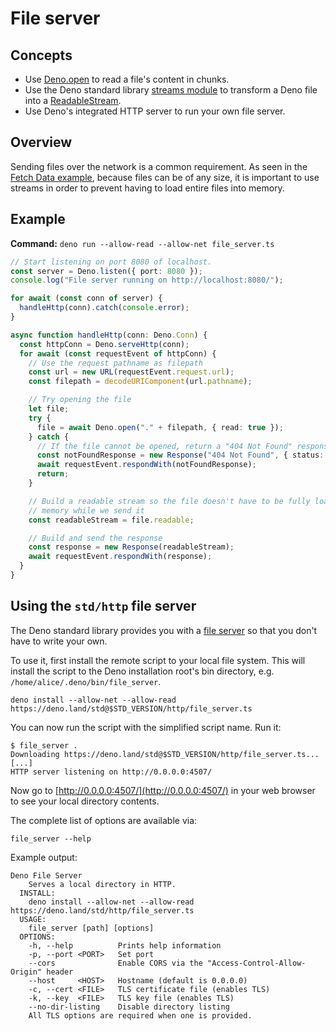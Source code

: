 # File server

## Concepts

- Use [Deno.open](https://doc.deno.land/deno/stable/~/Deno.open) to read a
  file's content in chunks.
- Use the Deno standard library
  [streams module](https://deno.land/std@$STD_VERSION/streams/) to transform a
  Deno file into a
  [ReadableStream](https://developer.mozilla.org/en-US/docs/Web/API/ReadableStream).
- Use Deno's integrated HTTP server to run your own file server.

## Overview

Sending files over the network is a common requirement. As seen in the
[Fetch Data example](./fetch_data), because files can be of any size, it is
important to use streams in order to prevent having to load entire files into
memory.

## Example

**Command:** `deno run --allow-read --allow-net file_server.ts`

```ts
// Start listening on port 8080 of localhost.
const server = Deno.listen({ port: 8080 });
console.log("File server running on http://localhost:8080/");

for await (const conn of server) {
  handleHttp(conn).catch(console.error);
}

async function handleHttp(conn: Deno.Conn) {
  const httpConn = Deno.serveHttp(conn);
  for await (const requestEvent of httpConn) {
    // Use the request pathname as filepath
    const url = new URL(requestEvent.request.url);
    const filepath = decodeURIComponent(url.pathname);

    // Try opening the file
    let file;
    try {
      file = await Deno.open("." + filepath, { read: true });
    } catch {
      // If the file cannot be opened, return a "404 Not Found" response
      const notFoundResponse = new Response("404 Not Found", { status: 404 });
      await requestEvent.respondWith(notFoundResponse);
      return;
    }

    // Build a readable stream so the file doesn't have to be fully loaded into
    // memory while we send it
    const readableStream = file.readable;

    // Build and send the response
    const response = new Response(readableStream);
    await requestEvent.respondWith(response);
  }
}
```

## Using the `std/http` file server

The Deno standard library provides you with a
[file server](https://deno.land/std@$STD_VERSION/http/file_server.ts) so that
you don't have to write your own.

To use it, first install the remote script to your local file system. This will
install the script to the Deno installation root's bin directory, e.g.
`/home/alice/.deno/bin/file_server`.

```shell
deno install --allow-net --allow-read https://deno.land/std@$STD_VERSION/http/file_server.ts
```

You can now run the script with the simplified script name. Run it:

```shell
$ file_server .
Downloading https://deno.land/std@$STD_VERSION/http/file_server.ts...
[...]
HTTP server listening on http://0.0.0.0:4507/
```

Now go to [http://0.0.0.0:4507/](http://0.0.0.0:4507/) in your web browser to
see your local directory contents.

The complete list of options are available via:

```shell
file_server --help
```

Example output:

```
Deno File Server
    Serves a local directory in HTTP.
  INSTALL:
    deno install --allow-net --allow-read https://deno.land/std/http/file_server.ts
  USAGE:
    file_server [path] [options]
  OPTIONS:
    -h, --help          Prints help information
    -p, --port <PORT>   Set port
    --cors              Enable CORS via the "Access-Control-Allow-Origin" header
    --host     <HOST>   Hostname (default is 0.0.0.0)
    -c, --cert <FILE>   TLS certificate file (enables TLS)
    -k, --key  <FILE>   TLS key file (enables TLS)
    --no-dir-listing    Disable directory listing
    All TLS options are required when one is provided.
```
